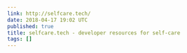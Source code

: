 ```yaml
---
link: http://selfcare.tech/
date: 2018-04-17 19:02 UTC
published: true
title: selfcare.tech - developer resources for self-care
tags: []
---
```



